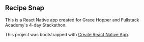 ## Recipe Snap
This is a React Native app created for Grace Hopper and Fullstack Academy's 4-day Stackathon.

This project was bootstrapped with [Create React Native App](https://github.com/react-community/create-react-native-app).
